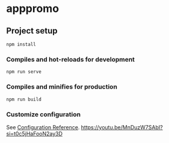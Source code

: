 # apppromo

## Project setup
```
npm install
```

### Compiles and hot-reloads for development
```
npm run serve
```

### Compiles and minifies for production
```
npm run build
```

### Customize configuration
See [Configuration Reference](https://cli.vuejs.org/config/).
https://youtu.be/MnDuzW7SAbI?si=t0c5jHaFooN2ay3D
